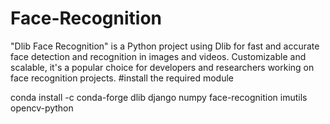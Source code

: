 # Face-Recognition
"Dlib Face Recognition" is a Python project using Dlib for fast and accurate face detection and recognition in images and videos. Customizable and scalable, it's a popular choice for developers and researchers working on face recognition projects.
#install the required module

conda install -c conda-forge dlib
django
numpy
face-recognition
imutils
opencv-python
